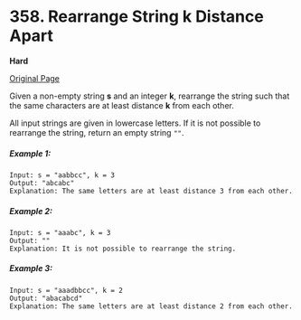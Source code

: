 # 358. Rearrange String k Distance Apart

**Hard**

[Original Page](https://leetcode.com/problems/rearrange-string-k-distance-apart/)

Given a non-empty string __s__ and an integer __k__, rearrange the string such that the same characters are at least distance __k__ from each other.

All input strings are given in lowercase letters. If it is not possible to rearrange the string, return an empty string `""`.

##### Example 1:
```
Input: s = "aabbcc", k = 3
Output: "abcabc" 
Explanation: The same letters are at least distance 3 from each other.
```

##### Example 2: 
```
Input: s = "aaabc", k = 3
Output: "" 
Explanation: It is not possible to rearrange the string.
```

##### Example 3:
```
Input: s = "aaadbbcc", k = 2
Output: "abacabcd"
Explanation: The same letters are at least distance 2 from each other.
```
